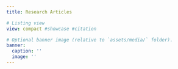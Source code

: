 ```yaml
---
title: Research Articles

# Listing view
view: compact #showcase #citation

# Optional banner image (relative to `assets/media/` folder).
banner:
  caption: ''
  image: ''
---
```

